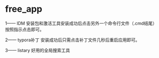 # free_app
1—— IDM 安装包和激活工具安装成功后点击另外一个命令行文件（.cmd结尾）按照指示点击即可。

2—— typora补丁  安装成功后只需点击补丁文件几秒后重启应用即可。

3—— listary 好用的全局搜索工具

